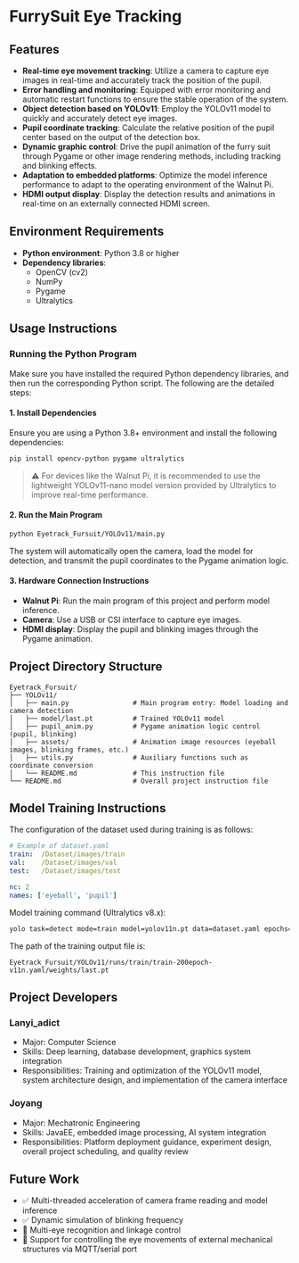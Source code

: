 # FurrySuit Eye Tracking

## Features
- **Real-time eye movement tracking**: Utilize a camera to capture eye images in real-time and accurately track the position of the pupil.
- **Error handling and monitoring**: Equipped with error monitoring and automatic restart functions to ensure the stable operation of the system.
- **Object detection based on YOLOv11**: Employ the YOLOv11 model to quickly and accurately detect eye images.
- **Pupil coordinate tracking**: Calculate the relative position of the pupil center based on the output of the detection box.
- **Dynamic graphic control**: Drive the pupil animation of the furry suit through Pygame or other image rendering methods, including tracking and blinking effects.
- **Adaptation to embedded platforms**: Optimize the model inference performance to adapt to the operating environment of the Walnut Pi.
- **HDMI output display**: Display the detection results and animations in real-time on an externally connected HDMI screen.

## Environment Requirements
- **Python environment**: Python 3.8 or higher
- **Dependency libraries**:
  - OpenCV (cv2)
  - NumPy
  - Pygame
  - Ultralytics

## Usage Instructions
### Running the Python Program
Make sure you have installed the required Python dependency libraries, and then run the corresponding Python script. The following are the detailed steps:

#### 1. Install Dependencies
Ensure you are using a Python 3.8+ environment and install the following dependencies:
```bash
pip install opencv-python pygame ultralytics
```
> ⚠️ For devices like the Walnut Pi, it is recommended to use the lightweight YOLOv11-nano model version provided by Ultralytics to improve real-time performance.

#### 2. Run the Main Program
```bash
python Eyetrack_Fursuit/YOLOv11/main.py
```
The system will automatically open the camera, load the model for detection, and transmit the pupil coordinates to the Pygame animation logic.

#### 3. Hardware Connection Instructions
* **Walnut Pi**: Run the main program of this project and perform model inference.
* **Camera**: Use a USB or CSI interface to capture eye images.
* **HDMI display**: Display the pupil and blinking images through the Pygame animation.

## Project Directory Structure
```
Eyetrack_Fursuit/
├── YOLOv11/
│   ├── main.py                # Main program entry: Model loading and camera detection
│   ├── model/last.pt          # Trained YOLOv11 model
│   ├── pupil_anim.py          # Pygame animation logic control (pupil, blinking)
│   ├── assets/                # Animation image resources (eyeball images, blinking frames, etc.)
│   ├── utils.py               # Auxiliary functions such as coordinate conversion
│   └── README.md              # This instruction file
└── README.md                  # Overall project instruction file
```

## Model Training Instructions
The configuration of the dataset used during training is as follows:
```yaml
# Example of dataset.yaml
train:  /Dataset/images/train
val:    /Dataset/images/val
test:   /Dataset/images/test

nc: 2
names: ['eyeball', 'pupil']
```
Model training command (Ultralytics v8.x):
```bash
yolo task=detect mode=train model=yolov11n.pt data=dataset.yaml epochs=200 imgsz=640
```
The path of the training output file is:
```
Eyetrack_Fursuit/YOLOv11/runs/train/train-200epoch-v11n.yaml/weights/last.pt
```

## Project Developers
### Lanyi_adict
* Major: Computer Science
* Skills: Deep learning, database development, graphics system integration
* Responsibilities: Training and optimization of the YOLOv11 model, system architecture design, and implementation of the camera interface

### Joyang
* Major: Mechatronic Engineering
* Skills: JavaEE, embedded image processing, AI system integration
* Responsibilities: Platform deployment guidance, experiment design, overall project scheduling, and quality review

## Future Work
* ✅ Multi-threaded acceleration of camera frame reading and model inference
* ✅ Dynamic simulation of blinking frequency
* 🚧 Multi-eye recognition and linkage control
* 🚧 Support for controlling the eye movements of external mechanical structures via MQTT/serial port